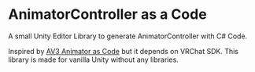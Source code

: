 # AnimatorController as a Code

A small Unity Editor Library to generate AnimatorController with C# Code.

Inspired by [AV3 Animator as Code] but it depends on VRChat SDK. 
This library is made for vanilla Unity without any libraries.

[AV3 Animator as Code]: https://github.com/hai-vr/av3-animator-as-code
